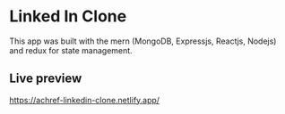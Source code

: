 # Linked In Clone
This app was built with the mern (MongoDB, Expressjs, Reactjs, Nodejs) and redux for state management.

## Live preview 

https://achref-linkedin-clone.netlify.app/
